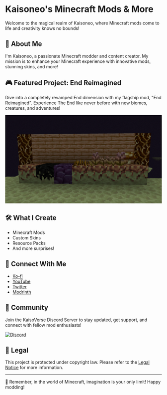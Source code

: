 # Kaisoneo's Minecraft Mods & More

Welcome to the magical realm of Kaisoneo, where Minecraft mods come to life and creativity knows no bounds!

## 🌟 About Me

I'm Kaisoneo, a passionate Minecraft modder and content creator. My mission is to enhance your Minecraft experience with innovative mods, stunning skins, and more!

## 🎮 Featured Project: End Reimagined

Dive into a completely revamped End dimension with my flagship mod, "End Reimagined". Experience The End like never before with new biomes, creatures, and adventures!

![End Reimagined Preview](/images/efd6eb5025b559db046cfe3bb788fb7b.png)

## 🛠️ What I Create

- Minecraft Mods
- Custom Skins
- Resource Packs
- And more surprises!

## 🔗 Connect With Me

- [Ko-fi](https://ko-fi.com/kaisoneo)
- [YouTube](https://www.youtube.com/@KaisoneoYT/featured)
- [Twitter](https://twitter.com/kaisoneo_)
- [Modrinth](https://modrinth.com/user/Kaisoneo)

## 💬 Community

Join the KaisoVerse Discord Server to stay updated, get support, and connect with fellow mod enthusiasts!

[![Discord](https://img.shields.io/badge/Join-Discord-7289DA?style=for-the-badge&logo=discord&logoColor=white)](https://discord.gg/AQmdSpcYGc)

## 📜 Legal

This project is protected under copyright law. Please refer to the [Legal Notice](https://kaisoneo.netlify.app/legal-notice) for more information.

---

🌈 Remember, in the world of Minecraft, imagination is your only limit! Happy modding!
